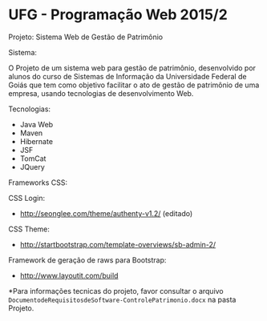UFG - Programação Web 2015/2
==

Projeto: Sistema Web de Gestão de Patrimônio

Sistema:
	
O Projeto de um sistema web para gestão de patrimônio, desenvolvido por alunos do curso de Sistemas de Informação da Universidade Federal de Goiás que tem como objetivo facilitar o ato de gestão de patrimônio de uma empresa, usando tecnologias de desenvolvimento Web.

Tecnologias:
- Java Web
- Maven
- Hibernate
- JSF
- TomCat
- JQuery

Frameworks CSS:

CSS Login:
- http://seonglee.com/theme/authenty-v1.2/ (editado)

CSS Theme:
- http://startbootstrap.com/template-overviews/sb-admin-2/

Framework de geração de raws para Bootstrap:
- http://www.layoutit.com/build

*Para informações tecnicas do projeto, favor consultar o arquivo `DocumentodeRequisitosdeSoftware-ControlePatrimonio.docx` na pasta Projeto.
